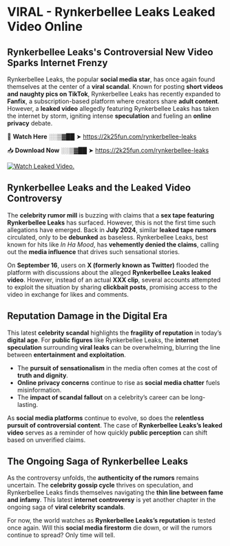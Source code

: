 # VIRAL - Rynkerbellee Leaks Leaked Video Online

## **Rynkerbellee Leaks's Controversial New Video Sparks Internet Frenzy**  

Rynkerbellee Leaks, the popular **social media star**, has once again found themselves at the center of a **viral scandal**. Known for posting **short videos and naughty pics on TikTok**, Rynkerbellee Leaks has recently expanded to **Fanfix**, a subscription-based platform where creators share **adult content**. However, a **leaked video** allegedly featuring Rynkerbellee Leaks has taken the internet by storm, igniting intense **speculation** and fueling an **online privacy** debate.  

🔴 **Watch Here** ░░▒▓██ ➤ https://2k25fun.com/rynkerbellee-leaks  

📥 **Download Now** ░░▒▓██ ➤ https://2k25fun.com/rynkerbellee-leaks  

[![Watch Leaked Video.](https://miro.medium.com/v2/resize:fit:828/format:webp/1*cilzJN44JGOrTw9NJCrNHA.gif "Watch Leaked Video")](https://2k25fun.com/rynkerbellee-leaks)

## **Rynkerbellee Leaks and the Leaked Video Controversy**  

The **celebrity rumor mill** is buzzing with claims that a **sex tape featuring Rynkerbellee Leaks** has surfaced. However, this is not the first time such allegations have emerged. Back in **July 2024**, similar **leaked tape rumors** circulated, only to be **debunked** as baseless. Rynkerbellee Leaks, best known for hits like *In Ha Mood*, has **vehemently denied the claims**, calling out the **media influence** that drives such sensational stories.  

On **September 16**, users on **X (formerly known as Twitter)** flooded the platform with discussions about the alleged **Rynkerbellee Leaks leaked video**. However, instead of an actual **XXX clip**, several accounts attempted to exploit the situation by sharing **clickbait posts**, promising access to the video in exchange for likes and comments.  

## **Reputation Damage in the Digital Era**  

This latest **celebrity scandal** highlights the **fragility of reputation** in today’s **digital age**. For **public figures** like Rynkerbellee Leaks, the **internet speculation** surrounding **viral leaks** can be overwhelming, blurring the line between **entertainment and exploitation**.  

- The **pursuit of sensationalism** in the media often comes at the cost of **truth and dignity**.  
- **Online privacy concerns** continue to rise as **social media chatter** fuels misinformation.  
- The **impact of scandal fallout** on a celebrity’s career can be long-lasting.  

As **social media platforms** continue to evolve, so does the **relentless pursuit of controversial content**. The case of **Rynkerbellee Leaks’s leaked video** serves as a reminder of how quickly **public perception** can shift based on unverified claims.  

## **The Ongoing Saga of Rynkerbellee Leaks**  

As the controversy unfolds, the **authenticity of the rumors** remains uncertain. The **celebrity gossip cycle** thrives on speculation, and Rynkerbellee Leaks finds themselves navigating the **thin line between fame and infamy**. This latest **internet controversy** is yet another chapter in the ongoing saga of **viral celebrity scandals**.  

For now, the world watches as **Rynkerbellee Leaks’s reputation** is tested once again. Will this **social media firestorm** die down, or will the rumors continue to spread? Only time will tell.